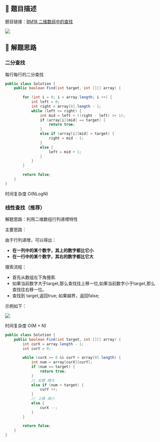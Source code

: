 ## 📃 题目描述

题目链接：[BM18 二维数组中的查找](https://www.nowcoder.com/practice/abc3fe2ce8e146608e868a70efebf62e?tpId=295&tqId=23256&ru=/exam/oj&qru=/ta/format-top101/question-ranking&sourceUrl=%2Fexam%2Foj)

![](https://cs-wiki.oss-cn-shanghai.aliyuncs.com/img/image-20220911230936444.png)

## 🔔 解题思路

### 二分查找

每行每行的二分查找


```java
public class Solution {
    public boolean Find(int target, int [][] array) {
        
        for (int i = 0; i < array.length; i ++) {
            int left = 0;
            int right = array[0].length - 1;
            while (left <= right) {
                int mid = left + ((right - left) >> 1);
                if (array[i][mid] == target) {
                    return true;
                }
                else if (array[i][mid] > target) {
                    right = mid - 1;
                }
                else {
                    left = mid + 1;
                }
            }
        }
        
        return false;
    }
}
```

时间复杂度 O(NLogN)

### 线性查找（推荐）

解题思路：利用二维数组行列递增特性

主要思路：

由于行列递增，可以得出：

- **在一列中的某个数字，其上的数字都比它小**
- **在一行中的某个数字，其右的数字都比它大**

搜索流程：

- 首先从数组左下角搜索.
- 如果当前数字大于target,那么查找往上移一位,如果当前数字小于target,那么查找往右移一位。
- 查找到 target,返回true; 如果越界，返回false;

示例如下：

![](https://uploadfiles.nowcoder.com/images/20210623/809820957_1624415093930/CF34A84A75CE743E086BA50AB6363B9E)

时间复杂度 O(M + N)

```java
public class Solution {
    public boolean Find(int target, int [][] array) {
        int curX = array.length - 1;
        int curY = 0;
        
        while (curX >= 0 && curY < array[0].length) {
            int num = array[curX][curY];
            if (num == target) {
                return true;
            }
            // 右移 增大
            else if (num < target) {
                curY ++;
            }
            // 上移 减小
            else {
                curX --;
            }
        }
        
        return false;
    }
}
```

